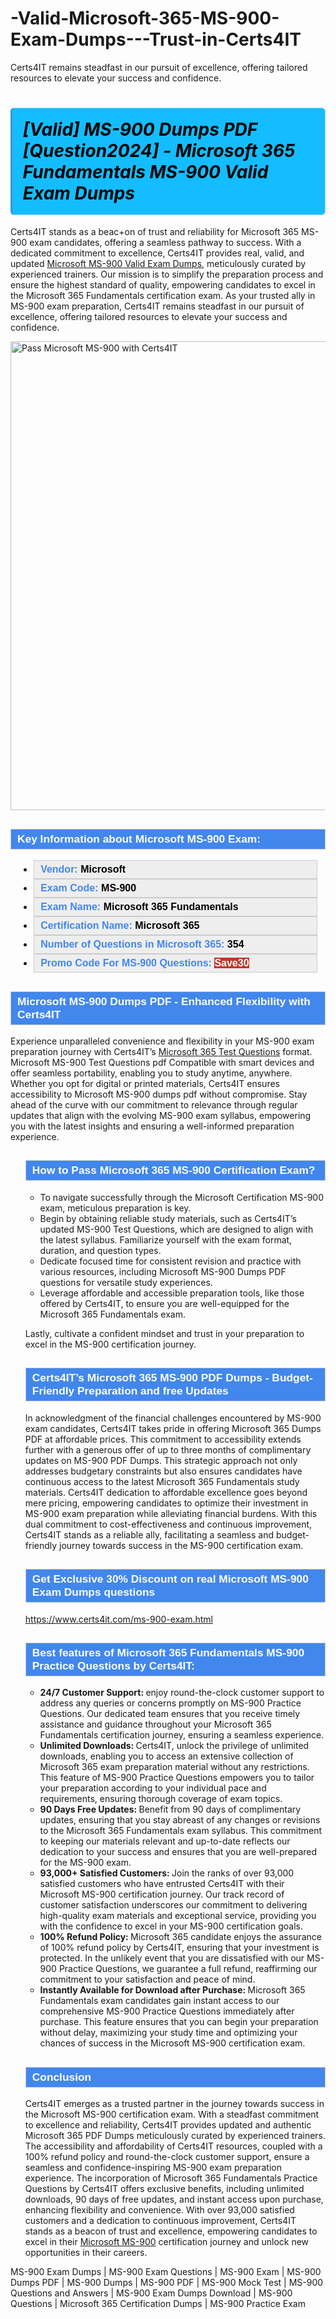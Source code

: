 # -Valid-Microsoft-365-MS-900-Exam-Dumps---Trust-in-Certs4IT
Certs4IT remains steadfast in our pursuit of excellence, offering tailored resources to elevate your success and confidence.
  <h1><strong><span style="display: block; color: #000000; background: #14BDFF; border: 0.5px solid #AED6F1; border-left: 3px solid #3498DB; padding: .6em; border-radius: 6px;">             <em>[Valid] MS-900 Dumps PDF [Question2024] - Microsoft 365 Fundamentals MS-900 <span class="exam_variation">Valid Exam Dumps</span> </em>             </span></strong></h1>            <p>Certs4IT stands as a beac+on of trust and reliability for Microsoft 365 MS-900 exam candidates, offering a seamless pathway to success. With a dedicated commitment to excellence, Certs4IT provides real, valid, and updated <a href="https://www.certs4it.com/ms-900-exam.html">Microsoft MS-900 <span class="exam_variation">Valid Exam Dumps</span></a>, meticulously curated by experienced trainers. Our mission is to simplify the preparation process and ensure the highest standard of quality, empowering candidates to excel in the Microsoft 365 Fundamentals certification exam. As your trusted ally in  MS-900 exam preparation, Certs4IT remains steadfast in our pursuit of excellence, offering tailored resources to elevate your success and confidence.</p>                       <p><img src="https://www.certs4it.com//images/premium-quality-exam-dumps-certs4it.jpg" class="postImage" alt="Pass Microsoft MS-900 with Certs4IT" width="750"></p>                         <h2 style="background: #4287ec; border: 1px solid #cccccc; padding: 5px 10px;">                <span style="color: #ffffff;">                    <span style="font-size: 11pt;">                        <span style="line-height: normal;">                            <span style="font-family: Calibri,sans-serif;">                                <strong>                                    <span style="font-size: 13.0pt;">Key Information about Microsoft MS-900 Exam:</span>                                </strong>                            </span>                        </span>                    </span>                </span>            </h2>            <ul>                <li style="margin: 0cm 10pt;">                <div style="background: #eee; border: 1px solid #cccccc; padding: 5px 10px; text-align: justify;"><span style="font-size: 11pt;"><span style="line-height: normal;"><span style="tab-stops: list 36.0pt;"><span style="font-family: Calibri,sans-serif;"><strong><span style="font-size: 12.0pt;">                    <span style="color: #4287ec;">Vendor:</span> <span style="color: #000;">Microsoft</span>                    </span></strong></span></span></span></span></div>                </li>                <li style="margin: 0cm 10pt;">                <div style="background: #eee; border: 1px solid #cccccc; padding: 5px 10px; text-align: justify;"><span style="font-size: 11pt;"><span style="line-height: normal;"><span style="tab-stops: list 36.0pt;"><span style="font-family: Calibri,sans-serif;"><strong><span style="font-size: 12.0pt;">                    <span style="color: #4287ec;">Exam Code:</span> <span style="color: #000;">MS-900</span>                    </span></strong></span></span></span></span></div>                </li>                <li style="margin: 0cm 10pt;">                <div style="background: #eee; border: 1px solid #cccccc; padding: 5px 10px; text-align: justify;"><span style="font-size: 11pt;"><span style="line-height: normal;"><span style="tab-stops: list 36.0pt;"><span style="font-family: Calibri,sans-serif;"><strong><span style="font-size: 12.0pt;">                    <span style="color: #4287ec;">Exam Name:</span> <span style="color: #000;">Microsoft 365 Fundamentals</span>                    </span></strong></span></span></span></span></div>                </li>                                <li style="margin: 0cm 10pt;">                <div style="background: #eee; border: 1px solid #cccccc; padding: 5px 10px; text-align: justify;"><span style="font-size: 11pt;"><span style="line-height: normal;"><span style="tab-stops: list 36.0pt;"><span style="font-family: Calibri,sans-serif;"><strong><span style="font-size: 12.0pt;">                    <span style="color: #4287ec;">Certification Name:</span> <span style="color: #000;"> Microsoft 365</span>                    </span></strong></span></span></span></span></div>                </li>                                <li style="margin: 0cm 10pt;">                <div style="background: #eee; border: 1px solid #cccccc; padding: 5px 10px;"><span style="font-size: 11pt;"><span style="line-height: normal;"><span style="tab-stops: list 36.0pt;"><span style="font-family: Calibri,sans-serif;"><strong><span style="font-size: 12.0pt;">                    <span style="color: #4287ec;">Number of Questions in Microsoft 365: </span><span style="color: #000;">354</span>                    </span></strong></span></span></span></span></div>                </li>                <li style="margin: 0cm 10pt;">                <div style="background: #eee; border: 1px solid #cccccc; padding: 5px 10px;"><span style="font-size: 11pt;"><span style="line-height: normal;"><span style="tab-stops: list 36.0pt;"><span style="font-family: Calibri,sans-serif;"><strong><span style="font-size: 12.0pt;">                    <span style="color: #4287ec;">Promo Code For MS-900 Questions: </span><span style="color: #fff;"><span style="background-color: #c0392b;">Save30</span>                    </span></span></strong></span></span></span></span></div>                </li>                            </ul>                       <h2 style="background: #4287ec; border: 1px solid #cccccc; padding: 5px 10px;">                <span style="color: #ffffff;">                    <span style="font-size: 11pt;">                        <span style="line-height: normal;">                            <span style="font-family: Calibri,sans-serif;">                                <strong>                                    <span style="font-size: 13.0pt;">Microsoft MS-900 Dumps PDF - Enhanced Flexibility with Certs4IT </span>                                </strong>                            </span>                        </span>                    </span>                </span>            </h2>            <p>Experience unparalleled convenience and flexibility in your  MS-900 exam preparation journey with Certs4IT’s <a href="https://www.certs4it.com/microsoft-365-certification-exams.html">Microsoft 365 <span class="exam_variation2">Test Questions</span></a> format. Microsoft MS-900 <span class="exam_variation2">Test Questions</span> pdf Compatible with smart devices and offer seamless portability, enabling you to study anytime, anywhere. Whether you opt for digital or printed materials, Certs4IT ensures accessibility to Microsoft MS-900 dumps pdf without compromise. Stay ahead of the curve with our commitment to relevance through regular updates that align with the evolving MS-900 exam syllabus, empowering you with the latest insights and ensuring a well-informed preparation experience.</p>            <ul>                        <h2 style="background: #4287ec; border: 1px solid #cccccc; padding: 5px 10px;">                <span style="color: #ffffff;">                    <span style="font-size: 11pt;">                        <span style="line-height: normal;">                            <span style="font-family: Calibri,sans-serif;">                                <strong>                                    <span style="font-size: 13.0pt;">How to Pass Microsoft 365 MS-900 Certification Exam?</span>                                </strong>                            </span>                        </span>                    </span>                </span>            </h2>          <ul>              <li>To navigate successfully through the Microsoft Certification MS-900 exam, meticulous preparation is key.</li>              <li>Begin by obtaining reliable study materials, such as Certs4IT’s updated MS-900 <span class="exam_variation2">Test Questions</span>, which are designed to align with the latest syllabus. Familiarize yourself with the exam format, duration, and question types. </li>              <li>Dedicate focused time for consistent revision and practice with various resources, including Microsoft MS-900 Dumps PDF questions for versatile study experiences.</li>              <li>Leverage affordable and accessible preparation tools, like those offered by Certs4IT, to ensure you are well-equipped for the  Microsoft 365 Fundamentals exam.</li>          </ul>          <p>Lastly, cultivate a confident mindset and trust in your preparation to excel in the MS-900 certification journey.</p>            <h2 style="background: #4287ec; border: 1px solid #cccccc; padding: 5px 10px;">                <span style="color: #ffffff;">                    <span style="font-size: 11pt;">                        <span style="line-height: normal;">                            <span style="font-family: Calibri,sans-serif;">                                <strong>                                    <span style="font-size: 13.0pt;">Certs4IT’s Microsoft 365 MS-900 <span class="exam_variation3">PDF Dumps</span> -  Budget-Friendly Preparation and free Updates</span>                                </strong>                            </span>                        </span>                    </span>                </span>            </h2>            <p>In acknowledgment of the financial challenges encountered by MS-900 exam candidates, Certs4IT takes pride in offering Microsoft 365 Dumps PDF at affordable prices. This commitment to accessibility extends further with a generous offer of up to three months of complimentary updates on MS-900 <span class="exam_variation3">PDF Dumps</span>. This strategic approach not only addresses budgetary constraints but also ensures candidates have continuous access to the latest Microsoft 365 Fundamentals study materials. Certs4IT dedication to affordable excellence goes beyond mere pricing, empowering candidates to optimize their investment in MS-900 exam preparation while alleviating financial burdens. With this dual commitment to cost-effectiveness and continuous improvement, Certs4IT stands as a reliable ally, facilitating a seamless and budget-friendly journey towards success in the MS-900 certification exam.</p>                        <h2 style="background: #4287ec; border: 1px solid #cccccc; padding: 5px 10px;">                <span style="color: #ffffff;">                    <span style="font-size: 11pt;">                        <span style="line-height: normal;">                            <span style="font-family: Calibri,sans-serif;">                                <strong>                                    <span style="font-size: 13.0pt;">Get Exclusive 30% Discount on real Microsoft MS-900 Exam Dumps questions</span>                                </strong>                            </span>                        </span>                    </span>                </span>            </h2>            <p><a href="https://www.certs4it.com/ms-900-exam.html">https://www.certs4it.com/ms-900-exam.html</a></p>            <h2 style="background: #4287ec; border: 1px solid #cccccc; padding: 5px 10px;">                <span style="color: #ffffff;">                    <span style="font-size: 11pt;">                        <span style="line-height: normal;">                            <span style="font-family: Calibri,sans-serif;">                                <strong>                                    <span style="font-size: 13.0pt;">Best features of Microsoft 365 Fundamentals MS-900 <span class="exam_variation4">Practice Questions</span> by Certs4IT:</span>                                </strong>                            </span>                        </span>                    </span>                </span>            </h2>            <ul>                <li><strong>24/7 Customer Support: </strong> enjoy round-the-clock customer support to address any queries or concerns promptly on MS-900 <span class="exam_variation4">Practice Questions</span>. Our dedicated team ensures that you receive timely assistance and guidance throughout your Microsoft 365 Fundamentals certification journey, ensuring a seamless experience.</li>                <li><strong>Unlimited Downloads: </strong> Certs4IT, unlock the privilege of unlimited downloads, enabling you to access an extensive collection of Microsoft 365 exam preparation material without any restrictions. This feature of MS-900 <span class="exam_variation4">Practice Questions</span> empowers you to tailor your preparation according to your individual pace and requirements, ensuring thorough coverage of exam topics.</li>                <li><strong>90 Days Free Updates: </strong> Benefit from 90 days of complimentary updates, ensuring that you stay abreast of any changes or revisions to the Microsoft 365 Fundamentals exam syllabus. This commitment to keeping our materials relevant and up-to-date reflects our dedication to your success and ensures that you are well-prepared for the MS-900 exam.</li>                <li><strong>93,000+ Satisfied Customers: </strong> Join the ranks of over 93,000 satisfied customers who have entrusted Certs4IT with their Microsoft MS-900 certification journey. Our track record of customer satisfaction underscores our commitment to delivering high-quality exam materials and exceptional service, providing you with the confidence to excel in your  MS-900 certification goals.</li>                <li><strong>100% Refund Policy: </strong> Microsoft 365 candidate enjoys the assurance of 100% refund policy by Certs4IT, ensuring that your investment is protected. In the unlikely event that you are dissatisfied with our MS-900 <span class="exam_variation4">Practice Questions</span>, we guarantee a full refund, reaffirming our commitment to your satisfaction and peace of mind.</li>                <li><strong>Instantly Available for Download after Purchase: </strong> Microsoft 365 Fundamentals exam  candidates gain instant access to our comprehensive MS-900 <span class="exam_variation4">Practice Questions</span> immediately after purchase. This feature ensures that you can begin your preparation without delay, maximizing your study time and optimizing your chances of success in the Microsoft MS-900 certification exam.</li>            </ul>            <h2 style="background: #4287ec; border: 1px solid #cccccc; padding: 5px 10px;">                <span style="color: #ffffff;">                    <span style="font-size: 11pt;">                        <span style="line-height: normal;">                            <span style="font-family: Calibri,sans-serif;">                                <strong>                                    <span style="font-size: 13.0pt;">Conclusion</span>                                </strong>                            </span>                        </span>                    </span>                </span>            </h2>            <p>Certs4IT emerges as a trusted partner in the journey towards success in the Microsoft MS-900 certification exam. With a steadfast commitment to excellence and reliability, Certs4IT provides updated and authentic Microsoft 365 PDF Dumps meticulously curated by experienced trainers. The accessibility and affordability of Certs4IT resources, coupled with a 100% refund policy and round-the-clock customer support, ensure a seamless and confidence-inspiring MS-900 exam preparation experience. The incorporation of Microsoft 365 Fundamentals <span class="exam_variation4">Practice Questions</span> by Certs4IT offers exclusive benefits, including unlimited downloads, 90 days of free updates, and instant access upon purchase, enhancing flexibility and convenience. With over 93,000 satisfied customers and a dedication to continuous improvement, Certs4IT stands as a beacon of trust and excellence, empowering candidates to excel in their <a href="https://www.examdumps.co/">Microsoft MS-900</a> certification journey and unlock new opportunities in their careers.</p>                    </ul>
  MS-900 Exam Dumps | MS-900 Exam Questions | MS-900 Exam | MS-900 Dumps PDF | MS-900 Dumps | MS-900 PDF | MS-900 Mock Test | MS-900 Questions and Answers | MS-900 Exam Dumps Download | MS-900 Questions | Microsoft 365 Certification Dumps | MS-900 Practice Exam


